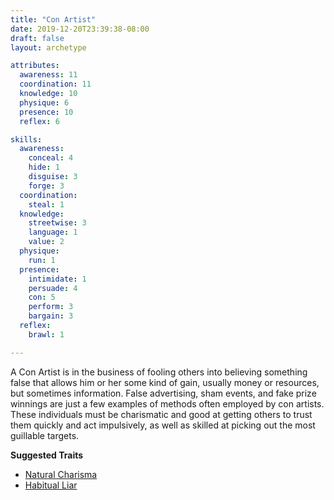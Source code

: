 ```yaml
---
title: "Con Artist"
date: 2019-12-20T23:39:38-08:00
draft: false
layout: archetype

attributes:
  awareness: 11
  coordination: 11
  knowledge: 10
  physique: 6
  presence: 10
  reflex: 6

skills:
  awareness:
    conceal: 4
    hide: 1
    disguise: 3
    forge: 3
  coordination:
    steal: 1
  knowledge:
    streetwise: 3
    language: 1
    value: 2
  physique:
    run: 1
  presence:
    intimidate: 1
    persuade: 4
    con: 5
    perform: 3
    bargain: 3
  reflex:
    brawl: 1

---
```

A Con Artist is in the business of fooling others into believing something false that allows him or her some kind of gain, usually money or resources, but sometimes information. False advertising, sham events, and fake prize winnings are just a few examples of methods often employed by con artists. These individuals must be charismatic and good at getting others to trust them quickly and act impulsively, as well as skilled at picking out the most guillable targets. 

**Suggested Traits**

- [Natural Charisma](/systems/chargen/traits/natural-charisma)
- [Habitual Liar](/systems/chargen/traits/habitual-liar)
